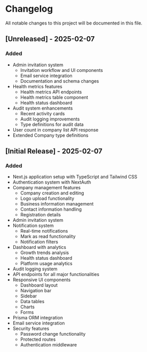 # Changelog

All notable changes to this project will be documented in this file.

## [Unreleased] - 2025-02-07

### Added
- Admin invitation system
  - Invitation workflow and UI components
  - Email service integration
  - Documentation and schema changes
- Health metrics features
  - Health metrics API endpoints
  - Health metrics table component
  - Health status dashboard
- Audit system enhancements
  - Recent activity cards
  - Audit logging improvements
  - Type definitions for audit data
- User count in company list API response
- Extended Company type definitions

## [Initial Release] - 2025-02-07

### Added
- Next.js application setup with TypeScript and Tailwind CSS
- Authentication system with NextAuth
- Company management features
  - Company creation and editing
  - Logo upload functionality
  - Business information management
  - Contact information handling
  - Registration details
- Admin invitation system
- Notification system
  - Real-time notifications
  - Mark as read functionality
  - Notification filters
- Dashboard with analytics
  - Growth trends analysis
  - Health status dashboard
  - Platform usage analytics
- Audit logging system
- API endpoints for all major functionalities
- Responsive UI components
  - Dashboard layout
  - Navigation bar
  - Sidebar
  - Data tables
  - Charts
  - Forms
- Prisma ORM integration
- Email service integration
- Security features
  - Password change functionality
  - Protected routes
  - Authentication middleware